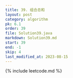 ```yaml
---
title: 39. 组合总和
layout: post
category: algorithm
pk: 6.1
order: 39
file: Solution39.java
markdown: Solution39.md
start: 39
end: -1
skip: 4
last_modified_at: 2023-08-15
---
```


{% include leetcode.md %}